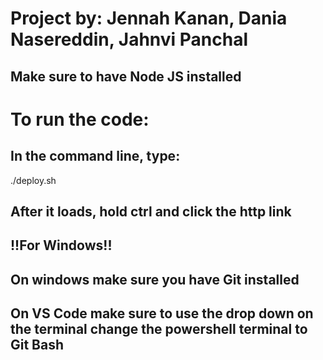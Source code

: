 # Project by: Jennah Kanan,  Dania Nasereddin, Jahnvi Panchal

## Make sure to have Node JS installed

# To run the code: 

## In the command line, type: 

./deploy.sh

## After it loads, hold ctrl and click the http link

## !!For Windows!!
## On windows make sure you have Git installed
## On VS Code make sure to use the drop down on the terminal change the powershell terminal to Git Bash
